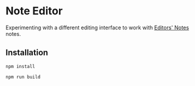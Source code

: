 # Note Editor
Experimenting with a different editing interface to work with
[Editors' Notes](https://github.com/editorsnotes/editorsnotes) notes.

## Installation
`npm install`

`npm run build`
